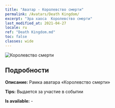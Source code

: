 ```yaml
---
title: "Аватар - Королевство смерти"
permalink: /Avatars/Death Kingdom/
excerpt: "Эра хаоса  Королевство смерти"
last_modified_at: 2021-04-27
locale: ru
ref: "Death Kingdom.md"
toc: false
classes: wide
---
```

 ![Королевство смерти](/images/a/avatarFrame_86.png)

## Подробности

 **Описание:** Рамка аватара «Королевство смерти» 

 **Tips:** Выдается за участие в событии 

 **Is available:**  - 

